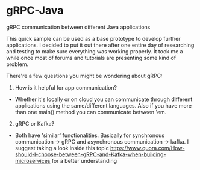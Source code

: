 # gRPC-Java
gRPC communication between different Java applications

This quick sample can be used as a base prototype to develop further applications. I decided to put it out there after one entire day of researching and testing to make sure everything was working properly. 
It took me a while once most of forums and tutorials are presenting some kind of problem.

There're a few questions you might be wondering about gRPC:
1. How is it helpful for app communication?
 - Whether it's locally or on cloud you can communicate through different applications using the same/different languages. Also if you have more than one main() method you can communicate between 'em.
 
2. gRPC or Kafka? 
 - Both have 'similar' functionalities. Basically for synchronous communication -> gRPC and asynchronous communication -> kafka. I suggest taking a look inside this topic https://www.quora.com/How-should-I-choose-between-gRPC-and-Kafka-when-building-microservices for a better understanding 
